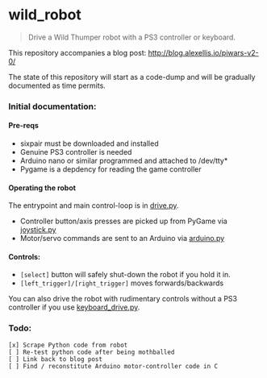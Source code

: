 wild_robot
===========

> Drive a Wild Thumper robot with a PS3 controller or keyboard.

This repository accompanies a blog post: http://blog.alexellis.io/piwars-v2-0/

The state of this repository will start as a code-dump and will be gradually documented as time permits. 

### Initial documentation:

#### Pre-reqs
* sixpair must be downloaded and installed
* Genuine PS3 controller is needed
* Arduino nano or similar programmed and attached to /dev/tty*
* Pygame is a depdency for reading the game controller

#### Operating the robot

The entrypoint and main control-loop is in [drive.py](https://github.com/alexellis/wild_robot/blob/master/drive.py).

* Controller button/axis presses are picked up from PyGame via [joystick.py](https://github.com/alexellis/wild_robot/blob/master/joystick.py)
* Motor/servo commands are sent to an Arduino via [arduino.py](https://github.com/alexellis/wild_robot/blob/master/arduino.py)


#### Controls:
 
* `[select]` button will safely shut-down the robot if you hold it in.
* `[left_trigger]/[right_trigger]` moves forwards/backwards

You can also drive the robot with rudimentary controls without a PS3 controller if you use [keyboard_drive.py](https://github.com/alexellis/wild_robot/blob/master/keyboard_drive.py).

### Todo:

```
[x] Scrape Python code from robot
[ ] Re-test python code after being mothballed
[ ] Link back to blog post
[ ] Find / reconstitute Arduino motor-controller code in C
```
